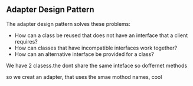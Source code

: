 ## Adapter Design Pattern

The adapter design pattern solves these problems:

* How can a class be reused that does not have an interface that a client requires?
* How can classes that have incompatible interfaces work together?
* How can an alternative interface be provided for a class?

We have 2 clasess.the dont share the same inteface
so doffernet methods

so we creat an adapter, that uses the smae mothod names, 
cool

